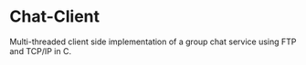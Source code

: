 # Chat-Client
Multi-threaded client side implementation of a group chat service using FTP and TCP/IP in C.

